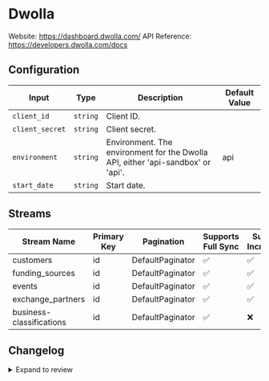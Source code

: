 # Dwolla
Website: https://dashboard.dwolla.com/
API Reference: https://developers.dwolla.com/docs

## Configuration

| Input | Type | Description | Default Value |
|-------|------|-------------|---------------|
| `client_id` | `string` | Client ID.  |  |
| `client_secret` | `string` | Client secret.  |  |
| `environment` | `string` | Environment. The environment for the Dwolla API, either &#39;api-sandbox&#39; or &#39;api&#39;. | api |
| `start_date` | `string` | Start date.  |  |

## Streams
| Stream Name | Primary Key | Pagination | Supports Full Sync | Supports Incremental |
|-------------|-------------|------------|---------------------|----------------------|
| customers | id | DefaultPaginator | ✅ |  ✅  |
| funding_sources | id | DefaultPaginator | ✅ |  ✅  |
| events | id | DefaultPaginator | ✅ |  ✅  |
| exchange_partners | id | DefaultPaginator | ✅ |  ✅  |
| business-classifications | id | DefaultPaginator | ✅ |  ❌  |

## Changelog

<details>
  <summary>Expand to review</summary>

| Version          | Date              | Pull Request | Subject        |
|------------------|-------------------|--------------|----------------|
| 0.0.15 | 2025-07-26 | [64033](https://github.com/airbytehq/airbyte/pull/64033) | Update dependencies |
| 0.0.14 | 2025-07-19 | [63583](https://github.com/airbytehq/airbyte/pull/63583) | Update dependencies |
| 0.0.13 | 2025-07-12 | [62966](https://github.com/airbytehq/airbyte/pull/62966) | Update dependencies |
| 0.0.12 | 2025-07-05 | [62777](https://github.com/airbytehq/airbyte/pull/62777) | Update dependencies |
| 0.0.11 | 2025-06-28 | [62331](https://github.com/airbytehq/airbyte/pull/62331) | Update dependencies |
| 0.0.10 | 2025-06-21 | [61968](https://github.com/airbytehq/airbyte/pull/61968) | Update dependencies |
| 0.0.9 | 2025-06-14 | [61221](https://github.com/airbytehq/airbyte/pull/61221) | Update dependencies |
| 0.0.8 | 2025-05-24 | [60423](https://github.com/airbytehq/airbyte/pull/60423) | Update dependencies |
| 0.0.7 | 2025-05-10 | [60041](https://github.com/airbytehq/airbyte/pull/60041) | Update dependencies |
| 0.0.6 | 2025-05-03 | [59414](https://github.com/airbytehq/airbyte/pull/59414) | Update dependencies |
| 0.0.5 | 2025-04-26 | [58870](https://github.com/airbytehq/airbyte/pull/58870) | Update dependencies |
| 0.0.4 | 2025-04-19 | [58303](https://github.com/airbytehq/airbyte/pull/58303) | Update dependencies |
| 0.0.3 | 2025-04-12 | [57769](https://github.com/airbytehq/airbyte/pull/57769) | Update dependencies |
| 0.0.2 | 2025-04-05 | [57266](https://github.com/airbytehq/airbyte/pull/57266) | Update dependencies |
| 0.0.1 | 2025-04-04 | [57004](https://github.com/airbytehq/airbyte/pull/57004) | Initial release by [@btkcodedev](https://github.com/btkcodedev) via Connector Builder |

</details>
